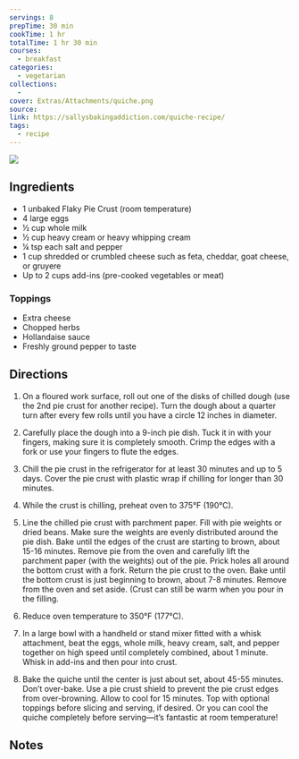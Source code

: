 ```yaml
---
servings: 8
prepTime: 30 min
cookTime: 1 hr
totalTime: 1 hr 30 min
courses:
  - breakfast
categories:
  - vegetarian
collections:
  -
cover: Extras/Attachments/quiche.png
source:
link: https://sallysbakingaddiction.com/quiche-recipe/
tags:
  - recipe
---
```


![](Extras/Attachments/quiche.png)


## Ingredients

- 1 unbaked Flaky Pie Crust (room temperature)
- 4 large eggs
- ½ cup whole milk
- ½ cup heavy cream or heavy whipping cream
- ¼ tsp each salt and pepper
- 1 cup shredded or crumbled cheese such as feta, cheddar, goat cheese, or gruyere
- Up to 2 cups add-ins (pre-cooked vegetables or meat)

### Toppings

- Extra cheese
- Chopped herbs
- Hollandaise sauce
- Freshly ground pepper to taste


## Directions

1. On a floured work surface, roll out one of the disks of chilled dough (use the 2nd pie crust for another recipe). Turn the dough about a quarter turn after every few rolls until you have a circle 12 inches in diameter.

2. Carefully place the dough into a 9-inch pie dish. Tuck it in with your fingers, making sure it is completely smooth. Crimp the edges with a fork or use your fingers to flute the edges.

3. Chill the pie crust in the refrigerator for at least 30 minutes and up to 5 days. Cover the pie crust with plastic wrap if chilling for longer than 30 minutes.

4. While the crust is chilling, preheat oven to 375°F (190°C).

5. Line the chilled pie crust with parchment paper. Fill with pie weights or dried beans. Make sure the weights are evenly distributed around the pie dish. Bake until the edges of the crust are starting to brown, about 15-16 minutes. Remove pie from the oven and carefully lift the parchment paper (with the weights) out of the pie. Prick holes all around the bottom crust with a fork. Return the pie crust to the oven. Bake until the bottom crust is just beginning to brown, about 7-8 minutes. Remove from the oven and set aside. (Crust can still be warm when you pour in the filling.

6. Reduce oven temperature to 350°F (177°C).

7. In a large bowl with a handheld or stand mixer fitted with a whisk attachment, beat the eggs, whole milk, heavy cream, salt, and pepper together on high speed until completely combined, about 1 minute. Whisk in add-ins and then pour into crust.

8. Bake the quiche until the center is just about set, about 45-55 minutes. Don’t over-bake. Use a pie crust shield to prevent the pie crust edges from over-browning. Allow to cool for 15 minutes. Top with optional toppings before slicing and serving, if desired. Or you can cool the quiche completely before serving—it’s fantastic at room temperature!


## Notes